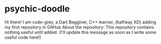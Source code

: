 # psychic-doodle
Hi there! I am code-grey, a Dart Begginer, C++ learner, (halfway XD) adding my first repository in GitHub
About the repository:
  This repository contains nothing useful until added.
  (I'll update this message as soon as I write some useful code here!)

